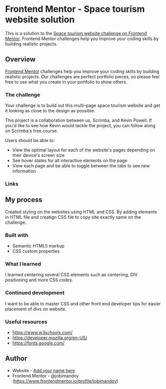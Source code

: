 # Frontend Mentor - Space tourism website solution

This is a solution to the [Space tourism website challenge on Frontend Mentor](https://www.frontendmentor.io/challenges/space-tourism-multipage-website-gRWj1URZ3). Frontend Mentor challenges help you improve your coding skills by building realistic projects. 

## Overview
[Frontend Mentor](https://www.frontendmentor.io) challenges help you improve your coding skills by building realistic projects. Our challenges are perfect portfolio pieces, so please feel free to use what you create in your portfolio to show others.

### The challenge

Your challenge is to build out this multi-page space tourism website and get it looking as close to the design as possible.

This project is a collaboration between us, Scrimba, and Kevin Powell. If you'd like to see how Kevin would tackle the project, you can follow along on Scrimba's free course.

Users should be able to:

- View the optimal layout for each of the website's pages depending on their device's screen size
- See hover states for all interactive elements on the page
- View each page and be able to toggle between the tabs to see new information


### Links


## My process
Created styling on the websites using HTML and CSS.
By adding elements in HTML file and creatign CSS file to copy site exactly same on the challenge.

### Built with

- Semantic HTML5 markup
- CSS custom properties

### What I learned

I learned centering several CSS elements such as centeriing, DIV positioning and more CSS codes.


### Continued development

I want to be able to master CSS and other front end developer tips for easier placement of divs on website.

### Useful resources

- https://www.w3schools.com/
- https://developer.mozilla.org/en-US/
- https://fonts.google.com/

## Author

- Website - [Add your name here](https://www.your-site.com)
- Frontend Mentor - @jobimandoy (https://www.frontendmentor.io/profile/jobimandoy)

